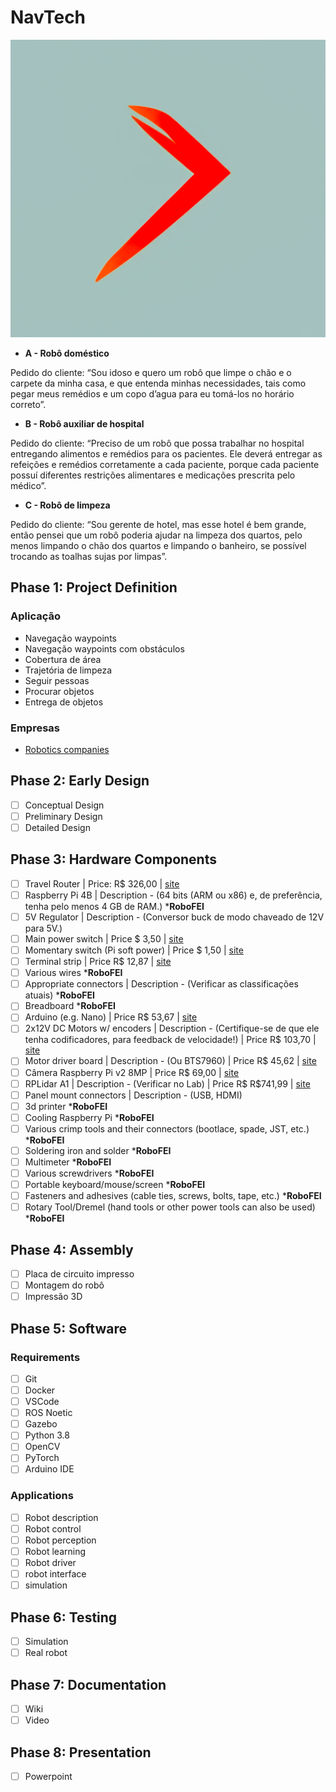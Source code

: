 # NavTech

<p align="center">
  <img src="doc/image.png" alt="NavTech">
</p>

- **A - Robô doméstico**

Pedido do cliente: “Sou idoso e quero um robô que limpe o chão e o carpete da
minha casa, e que entenda minhas necessidades, tais como pegar meus
remédios e um copo d’agua para eu tomá-los no horário correto”.

- **B - Robô auxiliar de hospital**

Pedido do cliente: “Preciso de um robô que possa trabalhar no hospital
entregando alimentos e remédios para os pacientes. Ele deverá entregar as
refeições e remédios corretamente a cada paciente, porque cada paciente possuí
diferentes restrições alimentares e medicações prescrita pelo médico”.

- **C - Robô de limpeza**

Pedido do cliente: “Sou gerente de hotel, mas esse hotel é bem grande, então
pensei que um robô poderia ajudar na limpeza dos quartos, pelo menos
limpando o chão dos quartos e limpando o banheiro, se possível trocando as
toalhas sujas por limpas”. 

## Phase 1: Project Definition

### Aplicação
* Navegação waypoints
* Navegação waypoints com obstáculos
* Cobertura de área
* Trajetória de limpeza
* Seguir pessoas
* Procurar objetos
* Entrega de objetos
### Empresas
* [Robotics companies](https://github.com/vmayoral/ros-robotics-companies)

## Phase 2: Early Design

- [ ] Conceptual Design
- [ ] Preliminary Design
- [ ] Detailed Design

## Phase 3: Hardware Components
- [ ] Travel Router | Price: R$ 326,00 | [site](https://www.amazon.com.br/GL-iNet-Roteador-port%C3%A1til-viagem-GL-MT300N-V2/dp/B073TSK26W/ref=sr_1_3?__mk_pt_BR=%C3%85M%C3%85%C5%BD%C3%95%C3%91&crid=3I3TCEPMLWI7V&keywords=travel+router&qid=1677383528&sprefix=%2Caps%2C390&sr=8-3&ufe=app_do%3Aamzn1.fos.fcd6d665-32ba-4479-9f21-b774e276a678)
- [ ] Raspberry Pi 4B | Description - (64 bits (ARM ou x86) e, de preferência, tenha pelo menos 4 GB de RAM.) ***RoboFEI**
- [ ] 5V Regulator | Description - (Conversor buck de modo chaveado de 12V para 5V.)
- [ ] Main power switch | Price $ 3,50 | [site](https://www.sparkfun.com/products/11310)
- [ ] Momentary switch (Pi soft power) | Price $ 1,50 | [site](https://www.adafruit.com/product/1443)
- [ ] Terminal strip | Price R$ 12,87 | [site](https://www.amazon.com.br/Barra-Terminais-Conector-Sindal-Bornes/dp/B0B787Y1GH/ref=asc_df_B0B787Y1GH/?tag=googleshopp00-20&linkCode=df0&hvadid=426453809273&hvpos=&hvnetw=g&hvrand=14602387887549824872&hvpone=&hvptwo=&hvqmt=&hvdev=c&hvdvcmdl=&hvlocint=&hvlocphy=1001767&hvtargid=pla-1968031377834&psc=1)
- [ ] Various wires	***RoboFEI**
- [ ] Appropriate connectors | Description - (Verificar as classificações atuais) ***RoboFEI**
- [ ] Breadboard 	***RoboFEI**
- [ ] Arduino (e.g. Nano) | Price R$ 53,67 | [site](https://br.banggood.com/Geekcreit-ATmega328P-Nano-V3-Module-Improved-Version-No-Cable-Development-Board-Geekcreit-for-Arduino-products-that-work-with-official-Arduino-boards-p-959231.html?imageAb=1&warehouse=CN&ID=6300464&p=F6190022409212015085&custlixnkid=1756659&akmClientCountry=BR&a=1677384194.9769&akmClientCountry=BR&cur_warehouse=CN)
- [ ] 2x12V DC Motors w/ encoders | Description - (Certifique-se de que ele tenha codificadores, para feedback de velocidade!) | Price R$ 103,70 | [site](https://au.banggood.com/Machifit-25GA370-DC-12V-Micro-Gear-Reduction-Encoder-Motor-with-Mounting-Bracket-and-Wheel-p-1532242.html?cur_warehouse=CN)
- [ ] Motor driver board | Description - (Ou BTS7960) | Price R$ 45,62 | [site](https://www.banggood.com/Wholesale-L298N-Dual-H-Bridge-Stepper-Motor-Driver-Board-p-42826.html?warehouse=HK&ID=0&p=F6190022409212015085&custlinkid=1756662&cur_warehouse=CN)
- [ ] Câmera Raspberry Pi v2 8MP | Price R$ 69,00 | [site](https://www.robocore.net/acessorios-raspberry-pi/camera-para-raspberry-pi-rev-1-3)
- [ ] RPLidar A1 | Description - (Verificar no Lab) | Price R$ R$741,99 | [site](https://www.amazon.com.br/Waveshare-RPLIDAR-A1-Omnidirectional-Acquisition/dp/B0B6B5MWSJ/ref=sr_1_1?__mk_pt_BR=%C3%85M%C3%85%C5%BD%C3%95%C3%91&keywords=RPLidar+A1&qid=1677384697&sr=8-1&ufe=app_do%3Aamzn1.fos.25548f35-0de7-44b3-b28e-0f56f3f96147)
- [ ] Panel mount connectors | Description - (USB, HDMI)
- [ ] 3d printer 	***RoboFEI**
- [ ] Cooling Raspberry Pi 	***RoboFEI**
- [ ] Various crimp tools and their connectors (bootlace, spade, JST, etc.) ***RoboFEI**
- [ ] Soldering iron and solder ***RoboFEI**
- [ ] Multimeter ***RoboFEI**
- [ ] Various screwdrivers ***RoboFEI**
- [ ] Portable keyboard/mouse/screen ***RoboFEI**
- [ ] Fasteners and adhesives (cable ties, screws, bolts, tape, etc.) ***RoboFEI**
- [ ] Rotary Tool/Dremel (hand tools or other power tools can also be used) ***RoboFEI**

## Phase 4: Assembly

- [ ] Placa de circuito impresso
- [ ] Montagem do robô
- [ ] Impressão 3D

## Phase 5: Software

### Requirements

- [ ] Git
- [ ] Docker
- [ ] VSCode
- [ ] ROS Noetic
- [ ] Gazebo
- [ ] Python 3.8
- [ ] OpenCV
- [ ] PyTorch
- [ ] Arduino IDE

### Applications

- [ ] Robot description
- [ ] Robot control
- [ ] Robot perception
- [ ] Robot learning
- [ ] Robot driver
- [ ] robot interface
- [ ] simulation

## Phase 6: Testing

- [ ] Simulation
- [ ] Real robot

## Phase 7: Documentation

- [ ] Wiki
- [ ] Video

## Phase 8: Presentation

- [ ] Powerpoint